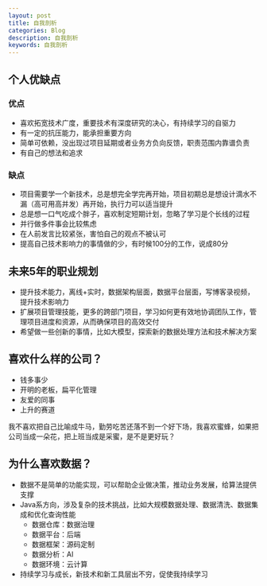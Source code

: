 ```yaml
---
layout: post
title: 自我剖析
categories: Blog
description: 自我剖析
keywords: 自我剖析
---
```


## 个人优缺点
### 优点
- 喜欢拓宽技术广度，重要技术有深度研究的决心，有持续学习的自驱力
- 有一定的抗压能力，能承担重要方向
- 简单可依赖，没出现过项目延期或者业务方负向反馈，职责范围内靠谱负责
- 有自己的想法和追求


### 缺点
- 项目需要学一个新技术，总是想完全学完再开始，项目初期总是想设计滴水不漏（高可用高并发）再开始，执行力可以适当提升
- 总是想一口气吃成个胖子，喜欢制定短期计划，忽略了学习是个长线的过程
- 并行做多件事会比较焦虑
- 在人前发言比较紧张，害怕自己的观点不被认可
- 提高自己技术影响力的事情做的少，有时候100分的工作，说成80分


## 未来5年的职业规划
- 提升技术能力，离线+实时，数据架构层面，数据平台层面，写博客录视频，提升技术影响力
- 扩展项目管理技能，更多的跨部门项目，学习如何更有效地协调团队工作，管理项目进度和资源，从而确保项目的高效交付
- 希望做一些创新的事情，比如大模型，探索新的数据处理方法和技术解决方案


## 喜欢什么样的公司？
- 钱多事少
- 开明的老板，扁平化管理
- 友爱的同事
- 上升的赛道

我不喜欢把自己比喻成牛马，勤劳吃苦还落不到一个好下场，我喜欢蜜蜂，如果把公司当成一朵花，把上班当成是采蜜，是不是更好玩？


## 为什么喜欢数据？
- 数据不是简单的功能实现，可以帮助企业做决策，推动业务发展，给算法提供支撑
- Java系方向，涉及复杂的技术挑战，比如大规模数据处理、数据清洗、数据集成和优化查询性能
  - 数据仓库：数据治理
  - 数据平台：后端
  - 数据框架：源码定制
  - 数据分析：AI
  - 数据环境：云计算
- 持续学习与成长，新技术和新工具层出不穷，促使我持续学习